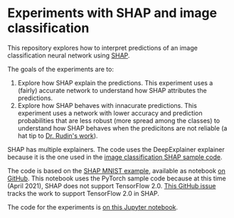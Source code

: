# Experiments with SHAP and image classification


This repository explores how to interpret predictions of an image classification neural network using [SHAP](https://arxiv.org/abs/1705.07874).

The goals of the experiments are to:

1. Explore how SHAP explain the predictions. This experiment uses a (fairly) accurate network to understand how SHAP attributes the predictions.
1. Explore how SHAP behaves with innacurate predictions. This experiment uses a network with lower accuracy and prediction probabilities that are less robust (more spread among the classes) to understand how SHAP behaves when the predicitons are not reliable (a hat tip to [Dr. Rudin's work](https://arxiv.org/abs/1811.10154)).


SHAP has multiple explainers. The code uses the DeepExplainer explainer because it is the one used in the [image classification SHAP sample code](https://shap.readthedocs.io/en/latest/image_examples.html).

The code is based on the [SHAP MNIST example](https://shap.readthedocs.io/en/stable/example_notebooks/image_examples/image_classification/PyTorch%20Deep%20Explainer%20MNIST%20example.html), available as notebook [on GitHub](https://github.com/slundberg/shap/blob/master/notebooks/image_examples/image_classification/PyTorch%20Deep%20Explainer%20MNIST%20example.ipynb). This notebook uses the PyTorch sample code because at this time (April 2021), SHAP does not support TensorFlow 2.0. [This GitHub issue](https://github.com/slundberg/shap/issues/850) tracks the work to support TensorFlow 2.0 in SHAP.

The code for the experiments is [on this Jupyter notebook](https://github.com/fau-masters-collected-works-cgarbin/shap-experiments-image-classification/blob/master/shap-experiments-image-classification.ipynb).

